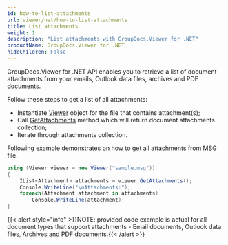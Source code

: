 ```yaml
---
id: how-to-list-attachments
url: viewer/net/how-to-list-attachments
title: List attachments
weight: 1
description: "List attachments with GroupDocs.Viewer for .NET"
productName: GroupDocs.Viewer for .NET
hideChildren: False
---
```


GroupDocs.Viewer for .NET API enables you to retrieve a list of document attachments from your emails, Outlook data files, archives and PDF documents.

Follow these steps to get a list of all attachments:

* Instantiate [Viewer](https://apireference.groupdocs.com/net/viewer/groupdocs.viewer/viewer) object for the file that contains attachment(s);
* Call [GetAttachments](https://apireference.groupdocs.com/net/viewer/groupdocs.viewer/viewer/methods/getattachments) method which will return document attachments collection;
* Iterate through attachments collection.

Following example demonstrates on how to get all attachments from MSG file.

```csharp
using (Viewer viewer = new Viewer("sample.msg"))
{
    IList<Attachment> attachments = viewer.GetAttachments();
    Console.WriteLine("\nAttachments:");
    foreach(Attachment attachment in attachments)
        Console.WriteLine(attachment);
}
```

{{< alert style="info" >}}NOTE: provided code example is actual for all document types that support attachments - Email documents, Outlook data files, Archives and PDF documents.{{< /alert >}}
